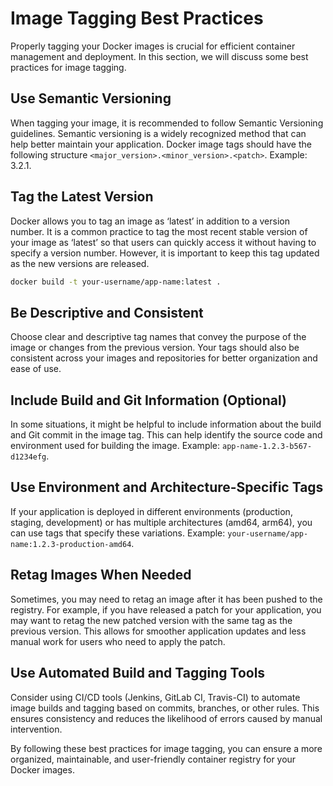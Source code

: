 # Image Tagging Best Practices

Properly tagging your Docker images is crucial for efficient container management and deployment. In this section, we will discuss some best practices for image tagging.

## Use Semantic Versioning

When tagging your image, it is recommended to follow Semantic Versioning guidelines. Semantic versioning is a widely recognized method that can help better maintain your application. Docker image tags should have the following structure `<major_version>.<minor_version>.<patch>`. Example: 3.2.1.

## Tag the Latest Version

Docker allows you to tag an image as ‘latest’ in addition to a version number. It is a common practice to tag the most recent stable version of your image as ‘latest’ so that users can quickly access it without having to specify a version number. However, it is important to keep this tag updated as the new versions are released.

```bash
docker build -t your-username/app-name:latest .
```

## Be Descriptive and Consistent

Choose clear and descriptive tag names that convey the purpose of the image or changes from the previous version. Your tags should also be consistent across your images and repositories for better organization and ease of use.

## Include Build and Git Information (Optional)

In some situations, it might be helpful to include information about the build and Git commit in the image tag. This can help identify the source code and environment used for building the image. Example: `app-name-1.2.3-b567-d1234efg`.

## Use Environment and Architecture-Specific Tags

If your application is deployed in different environments (production, staging, development) or has multiple architectures (amd64, arm64), you can use tags that specify these variations. Example: `your-username/app-name:1.2.3-production-amd64`.

## Retag Images When Needed

Sometimes, you may need to retag an image after it has been pushed to the registry. For example, if you have released a patch for your application, you may want to retag the new patched version with the same tag as the previous version. This allows for smoother application updates and less manual work for users who need to apply the patch.

## Use Automated Build and Tagging Tools

Consider using CI/CD tools (Jenkins, GitLab CI, Travis-CI) to automate image builds and tagging based on commits, branches, or other rules. This ensures consistency and reduces the likelihood of errors caused by manual intervention.

By following these best practices for image tagging, you can ensure a more organized, maintainable, and user-friendly container registry for your Docker images.
